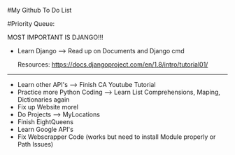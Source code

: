 #My Github To Do List

#Priority Queue:

MOST IMPORTANT IS DJANGO!!!

* Learn Django --> Read up on Documents and Django cmd

	Resources: https://docs.djangoproject.com/en/1.8/intro/tutorial01/
________________________________________________________



* Learn other API's --> Finish CA Youtube Tutorial
* Practice more Python Coding --> Learn List Comprehensions, Maping, Dictionaries again
* Fix up Website morel
* Do Projects --> MyLocations 
* Finish EightQueens
* Learn Google API's
* Fix Webscrapper Code (works but need to install Module properly or Path Issues)
